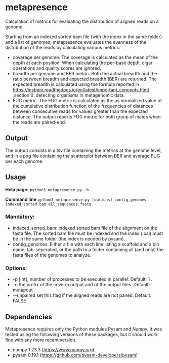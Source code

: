 # metapresence
Calculation of metrics for evaluating the distribution of aligned reads on a genome.

Starting from an indexed sorted bam file (with the index in the same folder) and a list of genomes, metapresence evaluates the evenness of the distribution of the reads by calculating various metrics:
- coverage per genome. The coverage is calculated as the mean of the depth at each position. When calculating the per-base depth, cigar operations and quality scores are ignored.
- breadth per genome and BER metric.  Both the actual breadth and the ratio between breadth and expected breadth (BER) are returned. The expected breadth is calculated using the formula reported in https://instrain.readthedocs.io/en/latest/important_concepts.html ,section 6: detecting organisms in metagenomic data.
- FUG metric. The FUG metric is calculated as the as normalized value of the cumulative distribution function of the frequencies of distances between consecutive reads for values greater than the expected distance. The output reports FUG metric for both group of mates when the reads are paired-end. 

## Output

The output consists in a tsv file containing the metrics at the genome level, and in a png file containing the scatterplot between BER and average FUG per each genome.

## Usage
**Help page:**
  `python3 metapresence.py -h`
  
**Command line**
   `python3 metapresence.py [options] contig_genomes indexed_sorted.bam all_sequences.fasta`

### Mandatory:
- indexed_sorted_bam: indexed sorted bam file of the alignment on the fasta file. The sorted bam file must be indexed and the index (.bai) must be in the same
  folder (the index is needed by pysam). 
- contig_genomes: Either a file with each line listing a scaffold and a bin name, tab-seperated, or the path to a folder containing all (and only) the fasta files of the genomes to analyze. 

### Options:
- -p [int], number of processes to be executed in parallel. Default: 1 .
- -o the prefix of the coverm output and of the output files. Default: metapout
- --unpaired set this flag if the aligned reads are not paired. Default: FALSE
## Dependencies
Metapresence requires only the Python modules Pysam and Numpy. It was tested using the following versions of these packages, but it should work fine with any more recent version.
- numpy 1.23.3 (https://www.numpy.org)
- pysam 0.19.1 (https://github.com/pysam-developers/pysam)




